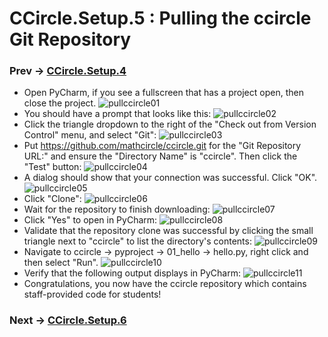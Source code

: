 # CCircle.Setup.5 : Pulling the ccircle Git Repository
### Prev -> [CCircle.Setup.4](setup4)

* Open PyCharm, if you see a fullscreen that has a project open, then close the project.
    ![pullccircle01](assets/image/pullccircle01.png)
* You should have a prompt that looks like this:
    ![pullccircle02](assets/image/pullccircle02.png)
* Click the triangle dropdown to the right of the "Check out from Version Control" menu, and select "Git":
    ![pullccircle03](assets/image/pullccircle03.png)
* Put https://github.com/mathcircle/ccircle.git for the "Git Repository URL:" and ensure the "Directory Name" is "ccircle". Then click the "Test" button:
    ![pullccircle04](assets/image/pullccircle04.png)
* A dialog should show that your connection was successful. Click "OK".
    ![pullccircle05](assets/image/pullccircle05.png)
* Click "Clone":
    ![pullccircle06](assets/image/pullccircle06.png)
* Wait for the repository to finish downloading:
    ![pullccircle07](assets/image/pullccircle07.png)
* Click "Yes" to open in PyCharm:
    ![pullccircle08](assets/image/pullccircle08.png)
* Validate that the repository clone was successful by clicking the small triangle next to "ccircle" to list the directory's contents:
    ![pullccircle09](assets/image/pullccircle09.png)
* Navigate to ccircle -> pyproject -> 01_hello -> hello.py, right click and then select "Run".
    ![pullccircle10](assets/image/pullccircle10.png)
* Verify that the following output displays in PyCharm:
    ![pullccircle11](assets/image/pullccircle11.png)
* Congratulations, you now have the ccircle repository which contains staff-provided code for students!

### Next -> [CCircle.Setup.6](setup6)
